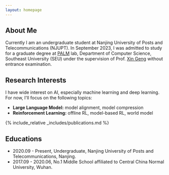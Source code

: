 ```yaml
---
layout: homepage
---
```


## About Me

Currently I am an undergraduate student at Nanjing University of Posts and Telecommunications (NJUPT). In September 2023, I was admitted to study for a graduate degree at [PALM](https://palm.seu.edu.cn/) lab, Department of Computer Science, Southeast University (SEU) under the supervision of Prof. [Xin Geng](https://cse.seu.edu.cn/2019/0102/c23024a257021/page.psp) without entrance examination.

## Research Interests
I have wide interest on AI, especially machine learning and deep learning. For now, I'll focus on the following topics:

- **Large Language Model:** model alignment, model compression
- **Reinforcement Learning:** offline RL, model-based RL, world model

{% include_relative _includes/publications.md %}

## Educations

- 2020.09 - Present, Undergraduate, Nanjing University of Posts and Telecommunications, Nanjing. 
- 2017.09 - 2020.06, No.1 Middle School affiliated to Central China Normal University, Wuhan.